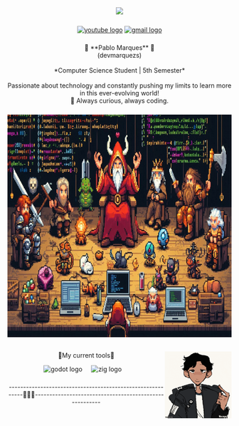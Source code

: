 <div align="center">
  <img src="https://visitor-badge.laobi.icu/badge?page_id=devmarquezs.devmarquezs&"  />
</div>

###

<div align="center">
  <a href="" target="_blank">
    <img src="https://img.shields.io/static/v1?message=Youtube&logo=youtube&label=&color=FF0000&logoColor=white&labelColor=&style=for-the-badge" height="25" alt="youtube logo"  /></a>
  <a href="mailto:pablogmarquespessoal@gmail.com" target="_blank">
    <img src="https://img.shields.io/static/v1?message=Gmail&logo=gmail&label=&color=D14836&logoColor=white&labelColor=&style=for-the-badge" height="25" alt="gmail logo"  /></a>
</div>

###

<p align="center">👾 **Pablo Marques** 🔭 <br>(devmarquezs)<br><br>*Computer Science Student | 5th Semester*  <br><br>Passionate about technology and constantly pushing my limits to learn more in this ever-evolving world!  <br>🚀 Always curious, always coding.</p>

###

<div align="center">
  <img height="500" width="1000" src="/images/_f51d4959-8125-438b-bc7f-51d3f747a9e9.jpg"  />
</div>

##

<img align="right" height="150" src="/images/pablogif.gif"  />

###

<p align="center"> 👾My current tools🚀 </p>

<div align="center">
  <img src="https://cdn.jsdelivr.net/gh/devicons/devicon@latest/icons/godot/godot-original-wordmark.svg" height="40" alt="godot logo"  />
    <img width="12" />
  <img src="https://cdn.jsdelivr.net/gh/devicons/devicon@latest/icons/zig/zig-original.svg" height="40" alt="zig logo"  />
    <img width="12" />
</div>

###

<p align="left"></p>



<p align="center">-----------------------------------------------------------👾🚀👾-------------------------------------------------------</p>
